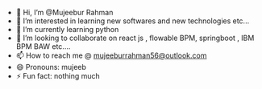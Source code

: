 - 👋 Hi, I’m @Mujeebur Rahman
- 👀 I’m interested in learning new softwares and new technologies etc...
- 🌱 I’m currently learning python
- 💞️ I’m looking to collaborate on react js , flowable BPM, springboot , IBM BPM BAW etc....
- 📫 How to reach me @ mujeeburrahman56@outlook.com
- 😄 Pronouns: mujeeb
- ⚡ Fun fact: nothing much
